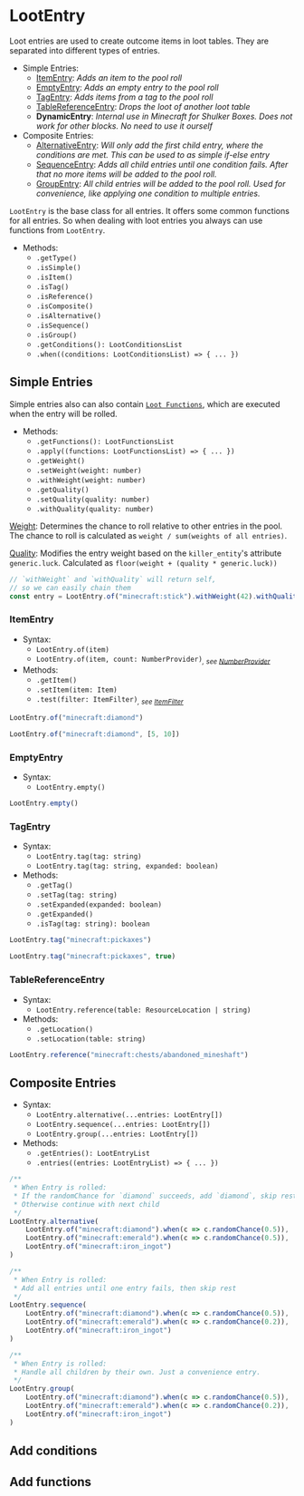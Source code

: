 # LootEntry

Loot entries are used to create outcome items in loot tables. They are separated into different types of entries.

-   Simple Entries:
    -   [ItemEntry]: _Adds an item to the pool roll_
    -   [EmptyEntry]: _Adds an empty entry to the pool roll_
    -   [TagEntry]: _Adds items from a tag to the pool roll_
    -   [TableReferenceEntry]: _Drops the loot of another loot table_
    -   **DynamicEntry**: _Internal use in Minecraft for Shulker Boxes. Does not work for other blocks. No need to use it ourself_
-   Composite Entries:
    -   [AlternativeEntry]: _Will only add the first child entry, where the conditions are met. This can be used to as simple if-else entry_
    -   [SequenceEntry]: _Adds all child entries until one condition fails. After that no more items will be added to the pool roll._
    -   [GroupEntry]: _All child entries will be added to the pool roll. Used for convenience, like applying one condition to multiple entries._

`LootEntry` is the base class for all entries. It offers some common functions for all entries. So when dealing with loot entries you always can use functions from `LootEntry`.

-   Methods:
    -   `.getType()`
    -   `.isSimple()`
    -   `.isItem()`
    -   `.isTag()`
    -   `.isReference()`
    -   `.isComposite()`
    -   `.isAlternative()`
    -   `.isSequence()`
    -   `.isGroup()`
    -   `.getConditions(): LootConditionsList`
    -   `.when((conditions: LootConditionsList) => { ... })`

## Simple Entries

Simple entries also can also contain [`Loot Functions`], which are executed when the entry will be rolled.

-   Methods:
    -   `.getFunctions(): LootFunctionsList`
    -   `.apply((functions: LootFunctionsList) => { ... })`
    -   `.getWeight()`
    -   `.setWeight(weight: number)`
    -   `.withWeight(weight: number)`
    -   `.getQuality()`
    -   `.setQuality(quality: number)`
    -   `.withQuality(quality: number)`

<u>Weight</u>: Determines the chance to roll relative to other entries in the pool. The chance to roll is calculated as `weight / sum(weights of all entries)`.

<u>Quality</u>: Modifies the entry weight based on the `killer_entity`'s attribute `generic.luck`. Calculated as `floor(weight + (quality * generic.luck))`

```js
// `withWeight` and `withQuality` will return self,
// so we can easily chain them
const entry = LootEntry.of("minecraft:stick").withWeight(42).withQuality(3)
```

### ItemEntry

-   Syntax:
    -   `LootEntry.of(item)`
    -   `LootEntry.of(item, count: NumberProvider)`_<sub>, see [NumberProvider]</sub>_
-   Methods:
    -   `.getItem()`
    -   `.setItem(item: Item)`
    -   `.test(filter: ItemFilter)`_<sub>, see [ItemFilter]</sub>_

```js
LootEntry.of("minecraft:diamond")

LootEntry.of("minecraft:diamond", [5, 10])
```

### EmptyEntry

-   Syntax:
    -   `LootEntry.empty()`

```js
LootEntry.empty()
```

### TagEntry

-   Syntax:
    -   `LootEntry.tag(tag: string)`
    -   `LootEntry.tag(tag: string, expanded: boolean)`
-   Methods:
    -   `.getTag()`
    -   `.setTag(tag: string)`
    -   `.setExpanded(expanded: boolean)`
    -   `.getExpanded()`
    -   `.isTag(tag: string): boolean`

```js
LootEntry.tag("minecraft:pickaxes")

LootEntry.tag("minecraft:pickaxes", true)
```

### TableReferenceEntry

-   Syntax:
    -   `LootEntry.reference(table: ResourceLocation | string)`
-   Methods:
    -   `.getLocation()`
    -   `.setLocation(table: string)`

```js
LootEntry.reference("minecraft:chests/abandoned_mineshaft")
```

## Composite Entries

-   Syntax:
    -   `LootEntry.alternative(...entries: LootEntry[])`
    -   `LootEntry.sequence(...entries: LootEntry[])`
    -   `LootEntry.group(...entries: LootEntry[])`
-   Methods:
    -   `.getEntries(): LootEntryList`
    -   `.entries((entries: LootEntryList) => { ... })`

```js
/**
 * When Entry is rolled:
 * If the randomChance for `diamond` succeeds, add `diamond`, skip rest.
 * Otherwise continue with next child
 */
LootEntry.alternative(
    LootEntry.of("minecraft:diamond").when(c => c.randomChance(0.5)),
    LootEntry.of("minecraft:emerald").when(c => c.randomChance(0.5)),
    LootEntry.of("minecraft:iron_ingot")
)
```

```js
/**
 * When Entry is rolled:
 * Add all entries until one entry fails, then skip rest
 */
LootEntry.sequence(
    LootEntry.of("minecraft:diamond").when(c => c.randomChance(0.5)),
    LootEntry.of("minecraft:emerald").when(c => c.randomChance(0.2)),
    LootEntry.of("minecraft:iron_ingot")
)
```

```js
/**
 * When Entry is rolled:
 * Handle all children by their own. Just a convenience entry.
 */
LootEntry.group(
    LootEntry.of("minecraft:diamond").when(c => c.randomChance(0.5)),
    LootEntry.of("minecraft:emerald").when(c => c.randomChance(0.2)),
    LootEntry.of("minecraft:iron_ingot")
)
```

## Add conditions

## Add functions

[ItemEntry]: #item-entry
[EmptyEntry]: #empty-entry
[TagEntry]: #tag-entry
[TableReferenceEntry]: #table-reference-entry
[AlternativeEntry]: #alternative-entry
[SequenceEntry]: #sequence-entry
[GroupEntry]: #group-entry
[`Loot Functions`]: /api/loot-function
[NumberProvider]: /api/number-provider
[ItemFilter]: /api/item-filter
